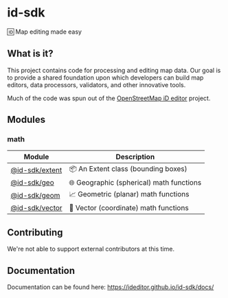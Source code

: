 # id-sdk

🆔 Map editing made easy


## What is it?

This project contains code for processing and editing map data.  Our goal is to provide a shared foundation upon which developers can build map editors, data processors, validators, and other innovative tools.

Much of the code was spun out of the [OpenStreetMap iD editor](https://github.com/openstreetmap/iD) project.


## Modules

### math

Module              | Description
------------------- | -------------
[@id-sdk/extent]  | 📦 An Extent class (bounding boxes)
[@id-sdk/geo]     | 🌐 Geographic (spherical) math functions
[@id-sdk/geom]    | 📈 Geometric (planar) math functions
[@id-sdk/vector]  | 📐 Vector (coordinate) math functions

[@id-sdk/extent]: https://ideditor.github.io/id-sdk/docs/module-@id-sdk_extent.html
[@id-sdk/geo]: https://ideditor.github.io/id-sdk/docs/module-@id-sdk_geo.html
[@id-sdk/geom]: https://ideditor.github.io/id-sdk/docs/module-@id-sdk_geom.html
[@id-sdk/vector]: https://ideditor.github.io/id-sdk/docs/module-@id-sdk_vector.html


## Contributing

We're not able to support external contributors at this time.


## Documentation

Documentation can be found here:
https://ideditor.github.io/id-sdk/docs/
